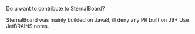 Do u want to contribute to SternalBoard?

SternalBoard was mainly builded on Java8, ill deny any PR built on J9+
Use JetBRAINS notes.
